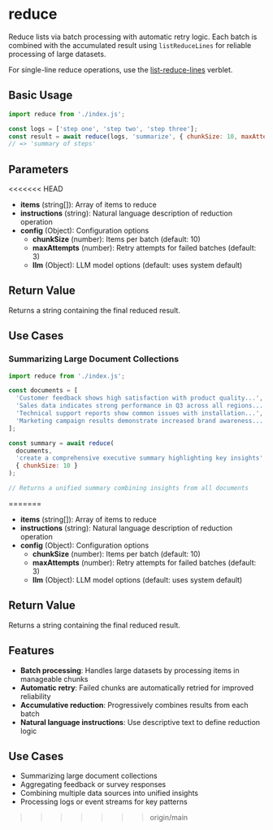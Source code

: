 # reduce

Reduce lists via batch processing with automatic retry logic. Each batch is combined with the accumulated result using `listReduceLines` for reliable processing of large datasets.

For single-line reduce operations, use the [list-reduce-lines](../../verblets/list-reduce-lines) verblet.

## Basic Usage

```javascript
import reduce from './index.js';

const logs = ['step one', 'step two', 'step three'];
const result = await reduce(logs, 'summarize', { chunkSize: 10, maxAttempts: 2 });
// => 'summary of steps'
```

## Parameters
<<<<<<< HEAD

- **items** (string[]): Array of items to reduce
- **instructions** (string): Natural language description of reduction operation
- **config** (Object): Configuration options
  - **chunkSize** (number): Items per batch (default: 10)
  - **maxAttempts** (number): Retry attempts for failed batches (default: 3)
  - **llm** (Object): LLM model options (default: uses system default)

## Return Value

Returns a string containing the final reduced result.

## Use Cases

### Summarizing Large Document Collections
```javascript
import reduce from './index.js';

const documents = [
  'Customer feedback shows high satisfaction with product quality...',
  'Sales data indicates strong performance in Q3 across all regions...',
  'Technical support reports show common issues with installation...',
  'Marketing campaign results demonstrate increased brand awareness...'
];

const summary = await reduce(
  documents,
  'create a comprehensive executive summary highlighting key insights',
  { chunkSize: 10 }
);

// Returns a unified summary combining insights from all documents
```
=======

- **items** (string[]): Array of items to reduce
- **instructions** (string): Natural language description of reduction operation
- **config** (Object): Configuration options
  - **chunkSize** (number): Items per batch (default: 10)
  - **maxAttempts** (number): Retry attempts for failed batches (default: 3)
  - **llm** (Object): LLM model options (default: uses system default)

## Return Value

Returns a string containing the final reduced result.

## Features

- **Batch processing**: Handles large datasets by processing items in manageable chunks
- **Automatic retry**: Failed chunks are automatically retried for improved reliability
- **Accumulative reduction**: Progressively combines results from each batch
- **Natural language instructions**: Use descriptive text to define reduction logic

## Use Cases

- Summarizing large document collections
- Aggregating feedback or survey responses
- Combining multiple data sources into unified insights
- Processing logs or event streams for key patterns
>>>>>>> origin/main
